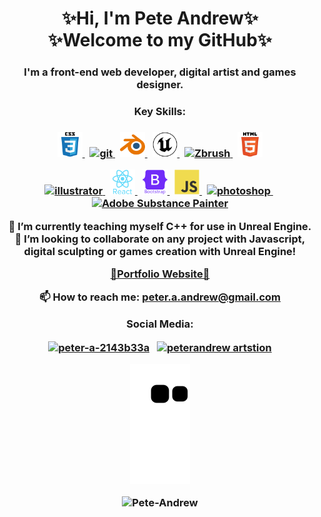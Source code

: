 
<h1 align="center">✨Hi, I'm Pete Andrew✨ <br>
✨Welcome to my GitHub✨
</h1>

<h3 align="center">I'm a front-end web developer, digital artist and games designer.</h3>

<h3 align="center">Key Skills:</h3>

<h3 align="center"> 

<p align="center"> 
  <a href="https://www.w3schools.com/css/" target="_blank" rel="noreferrer"> 
  <img src="https://raw.githubusercontent.com/devicons/devicon/master/icons/css3/css3-original-wordmark.svg" alt="css3" 
  width="40" height="40"/> </a>&nbsp;
  <a href="https://git-scm.com/" target="_blank" rel="noreferrer"> 
  <img src="https://www.vectorlogo.zone/logos/git-scm/git-scm-icon.svg" alt="git" 
  width="40" height="40"/> </a>&nbsp;
    <a href="https://www.blender.org/" target="_blank" rel="noreferrer">
  <img src="https://raw.githubusercontent.com/devicons/devicon/1119b9f84c0290e0f0b38982099a2bd027a48bf1/icons/blender/blender-original.svg" alt="blender"
  width="40" height="40"/> </a>&nbsp;
    <a href="https://www.unrealengine.com/en-US/" target="_blank" rel="noreferrer">
  <img src="https://raw.githubusercontent.com/devicons/devicon/1119b9f84c0290e0f0b38982099a2bd027a48bf1/icons/unrealengine/unrealengine-original.svg" alt="Unreal Engine" width="40" height="40"/> </a>&nbsp;
  <a href="https://www.maxon.net/en/zbrush/" target="_blank" rel="noreferrer">
  <img src="https://cdn.icon-icons.com/icons2/512/PNG/512/zbrush_icon-icons.com_50712.png" alt="Zbrush" 
  width="40" height="40"/> </a>&nbsp;
  <a href="https://www.w3.org/html/" target="_blank" rel="noreferrer"> 
  <img src="https://raw.githubusercontent.com/devicons/devicon/master/icons/html5/html5-original-wordmark.svg" alt="html5"
  width="40" height="40"/> </a>
</p>

<p align="center"> 
  <a href="https://www.adobe.com/in/products/illustrator.html" target="_blank" rel="noreferrer"> 
  <img src="https://www.vectorlogo.zone/logos/adobe_illustrator/adobe_illustrator-icon.svg" alt="illustrator" 
  width="40" height="40"/> </a>&nbsp;
  <a href="https://reactjs.org/" target="_blank" rel="noreferrer"> <img src="https://raw.githubusercontent.com/devicons/devicon/master/icons/react/react-original-wordmark.svg" alt="react" 
  width="40" height="40"/> </a>&nbsp;
  <a href="https://getbootstrap.com" target="_blank" rel="noreferrer"> 
  <img src="https://raw.githubusercontent.com/devicons/devicon/master/icons/bootstrap/bootstrap-plain-wordmark.svg" alt="bootstrap" 
  width="40" height="40"/> </a>&nbsp;
  <a href="https://developer.mozilla.org/en-US/docs/Web/JavaScript" target="_blank" rel="noreferrer"> 
  <img src="https://raw.githubusercontent.com/devicons/devicon/master/icons/javascript/javascript-original.svg" alt="javascript" 
  width="40" height="40"/> </a>&nbsp;
  <a href="https://www.photoshop.com/en" target="_blank" rel="noreferrer">
  <img src="https://www.adobe.com/cc-shared/assets/img/product-icons/svg/photoshop-40.svg" alt="photoshop" 
  width="40" height="40"/> </a>&nbsp;
  <a href="https://www.adobe.com/uk/products/substance3d-painter.html" target="_blank" rel="noreferrer">
  <img src="https://www.adobe.com/content/dam/cc/icons/pt_appicon_256.svg" alt="Adobe Substance Painter" 
  width="40" height="40"/> </a>
</p>

<!-- white space was causing display error!!  -->

<!-- - 🔭 I’m currently working on -->
🌱 I’m currently teaching myself C++ for use in Unreal Engine. <br>
👯 I’m looking to collaborate on any project with Javascript, digital sculpting or games creation with Unreal Engine! <br>

<a href="https://peteandrewportfolio.vercel.app/" target="_blank" rel="noreferrer"> 🌱Portfolio Website🌱 </a>

📫 How to reach me: peter.a.andrew@gmail.com <br>

Social Media: <br>

<p align="center">
   <a href="https://www.linkedin.com/in/peter-a-2143b33a/" target="blank"><img align="center" src="https://raw.githubusercontent.com/rahuldkjain/github-profile-readme-generator/master/src/images/icons/Social/linked-in-alt.svg" alt="peter-a-2143b33a" 
   height="40" width="40" /></a> &nbsp;        
   <a href="https://www.artstation.com/peterandrew" target="blank"><img align="center" src="logos/artstation_logo.svg" alt="peterandrew artstion" 
   height="40" width="40" /></a>

</p>

![Snake animation](https://raw.githubusercontent.com/Pete-Andrew/Pete-Andrew/d6ec99b841cf19bebff153786a019ef6fb897d0d/github-contribution-grid-snake.svg)

<!-- <p><img align="left" src="https://github-readme-stats-eadh.vercel.app/api/top-langs?username=Pete-Andrew&show_icons=true&locale=en&layout=compact" alt="Pete-Andrew most used languages" /></p> -->

<!-- <p><img align="center" src="https://github-readme-stats-eadh.vercel.app/api?username=Pete-Andrew&show_icons=true&locale=en" alt="Pete-Andrew github stats" /></p> -->

<p align="center"> <img src="https://komarev.com/ghpvc/?username=Pete-Andrew&label=Profile%20views&color=0e75b6&style=flat" alt="Pete-Andrew" /> </p>

<!--
Here are some ideas to get you started:

- 🔭 I’m currently working on ...
- 🌱 I’m currently learning ...
- 👯 I’m looking to collaborate on ...
- 🤔 I’m looking for help with ...
- 💬 Ask me about ...
- 📫 How to reach me: ...

- ⚡ Fun fact: ...
-->

<!-- <p><img align="left" src="https://github-readme-stats.vercel.app/api/top-langs?username=Pete-Andrew&show_icons=true&locale=en&layout=compact" alt="Pete-Andrew most used languages" /></p>

<p><img align="center" src="https://github-readme-stats.vercel.app/api?username=Pete-Andrew&show_icons=true&locale=en" alt="Pete-Andrew github stats" /></p> -->

